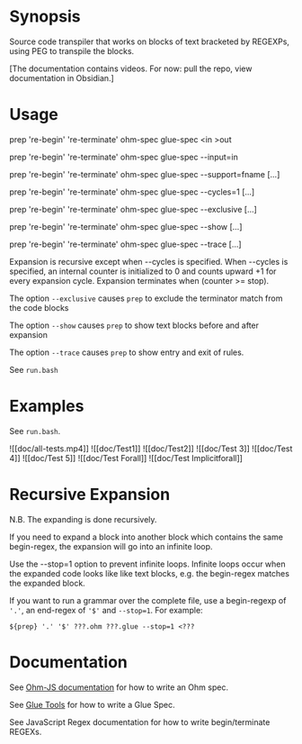 # Synopsis

Source code transpiler that works on blocks of text bracketed by REGEXPs, using PEG to transpile the blocks.

[The documentation contains videos.  For now: pull the repo, view documentation in Obsidian.]

# Usage

prep 're-begin' 're-terminate' ohm-spec glue-spec \<in \>out

prep 're-begin' 're-terminate' ohm-spec glue-spec --input=in

prep 're-begin' 're-terminate' ohm-spec glue-spec --support=fname [...]

prep 're-begin' 're-terminate' ohm-spec glue-spec --cycles=1 [...]

prep 're-begin' 're-terminate' ohm-spec glue-spec --exclusive [...]

prep 're-begin' 're-terminate' ohm-spec glue-spec --show [...]

prep 're-begin' 're-terminate' ohm-spec glue-spec --trace [...]

Expansion is recursive except when --cycles is specified. When --cycles is specified, an internal counter is initialized to 0 and counts upward +1 for every expansion cycle. Expansion terminates when (counter >= stop). 

The option `--exclusive` causes `prep` to exclude the terminator match from the code blocks

The option `--show` causes `prep` to show text blocks before and after expansion

The option `--trace` causes `prep` to show entry and exit of rules.

See `run.bash` 

# Examples

See `run.bash`.

![[doc/all-tests.mp4]]
![[doc/Test1]]
![[doc/Test2]]
![[doc/Test 3]]
![[doc/Test 4]]
![[doc/Test 5]]
![[doc/Test Forall]]
![[doc/Test Implicitforall]]

# Recursive Expansion
N.B. The expanding is done recursively.  

If you need to expand a block into another block which contains the same begin-regex, the expansion will go into an infinite loop. 

Use the --stop=1 option to prevent infinite loops.  Infinite loops occur when the expanded code looks like like text blocks, e.g. the begin-regex matches the expanded block.

If you want to run a grammar over the complete file, use a begin-regexp of `'.'`, an end-regex of `'$'` and `--stop=1`.  For example:
```
${prep} '.' '$' ???.ohm ???.glue --stop=1 <???
```

# Documentation

See [Ohm-JS documentation](https://github.com/harc/ohm) for how to write an Ohm spec.

See [Glue Tools](https://guitarvydas.github.io/2021/04/11/Glue-Tool.html) for how to write a Glue Spec.

See JavaScript Regex documentation for how to write begin/terminate REGEXs.

